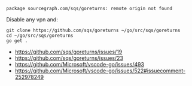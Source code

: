 `package sourcegraph.com/sqs/goreturns: remote origin not found`

Disable any vpn and:

```shell
git clone https://github.com/sqs/goreturns ~/go/src/sqs/goreturns
cd ~/go/src/sqs/goreturns
go get .
```

- https://github.com/sqs/goreturns/issues/19
- https://github.com/sqs/goreturns/issues/23
- https://github.com/Microsoft/vscode-go/issues/493
- https://github.com/Microsoft/vscode-go/issues/522#issuecomment-252978249
